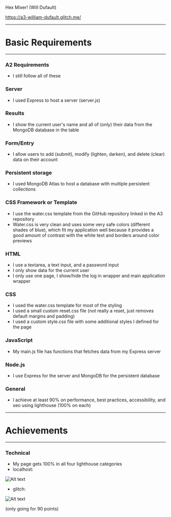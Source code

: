 Hex Mixer! (Will Dufault)

https://a3-william-dufault.glitch.me/

---

# Basic Requirements

---

### A2 Requirements

- I still follow all of these


### Server

- I used Express to host a server (server.js)

### Results

- I show the current user's name and all of (only) their data from the MongoDB database in the table

### Form/Entry

- I allow users to add (submit), modify (lighten, darken), and delete (clear) data on their account

### Persistent storage

- I used MongoDB Atlas to host a database with multiple persistent collections

### CSS Framework or Template

- I use the water.css template from the GitHub repository linked in the A3 repository
- Water.css is very clean and uses some very safe colors (different shades of blue), which fit my 
  application well because it provides a good amount of contrast with the white text and borders 
  around color previews

### HTML

- I use a textarea, a text input, and a password input
- I only show data for the current user
- I only use one page, I show/hide the log in wrapper and main application wrapper

### CSS

- I used the water.css template for most of the styling
- I used a small custom reset.css file (not really a reset, just removes default margins and 
  padding)
- I used a custom style.css file with some additional styles I defined for the page

### JavaScript

- My main.js file has functions that fetches data from my Express server

### Node.js

- I use Express for the server and MongoDB for the persistent database

### General

- I achieve at least 90% on performance, best practices, accessibility, and seo using lighthouse
  (100% on each)

---

# Achievements

---

### Technical

- My page gets 100% in all four lighthouse categories
- localhost:

![Alt text](https://cdn.glitch.global/3b42f41e-d360-456a-836d-8897d603aea6/d2fcc70d-d002-44c0-ab47-75f8286703ff.image.png?v=1695265573087)

- glitch:

![Alt text](https://cdn.glitch.global/3b42f41e-d360-456a-836d-8897d603aea6/7ee58eae-c55d-422d-889e-d41698c1ec48.image.png?v=1695265530940)

(only going for 90 points)